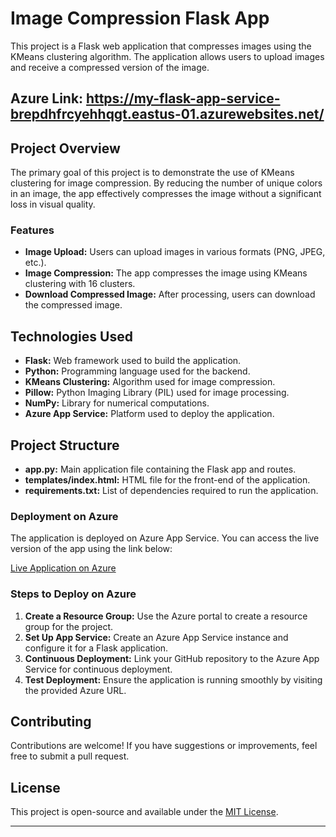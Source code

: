 
# Image Compression Flask App

This project is a Flask web application that compresses images using the KMeans clustering algorithm. The application allows users to upload images and receive a compressed version of the image.

## Azure Link: https://my-flask-app-service-brepdhfrcyehhqgt.eastus-01.azurewebsites.net/

## Project Overview

The primary goal of this project is to demonstrate the use of KMeans clustering for image compression. By reducing the number of unique colors in an image, the app effectively compresses the image without a significant loss in visual quality.

### Features

- **Image Upload:** Users can upload images in various formats (PNG, JPEG, etc.).
- **Image Compression:** The app compresses the image using KMeans clustering with 16 clusters.
- **Download Compressed Image:** After processing, users can download the compressed image.

## Technologies Used

- **Flask:** Web framework used to build the application.
- **Python:** Programming language used for the backend.
- **KMeans Clustering:** Algorithm used for image compression.
- **Pillow:** Python Imaging Library (PIL) used for image processing.
- **NumPy:** Library for numerical computations.
- **Azure App Service:** Platform used to deploy the application.

## Project Structure

- **app.py:** Main application file containing the Flask app and routes.
- **templates/index.html:** HTML file for the front-end of the application.
- **requirements.txt:** List of dependencies required to run the application.

### Deployment on Azure

The application is deployed on Azure App Service. You can access the live version of the app using the link below:

[Live Application on Azure](https://my-flask-app-service-brepdhfrcyehhqgt.eastus-01.azurewebsites.net/)

### Steps to Deploy on Azure

1. **Create a Resource Group:** Use the Azure portal to create a resource group for the project.
2. **Set Up App Service:** Create an Azure App Service instance and configure it for a Flask application.
3. **Continuous Deployment:** Link your GitHub repository to the Azure App Service for continuous deployment.
4. **Test Deployment:** Ensure the application is running smoothly by visiting the provided Azure URL.

## Contributing

Contributions are welcome! If you have suggestions or improvements, feel free to submit a pull request.

## License

This project is open-source and available under the [MIT License](LICENSE).

---
